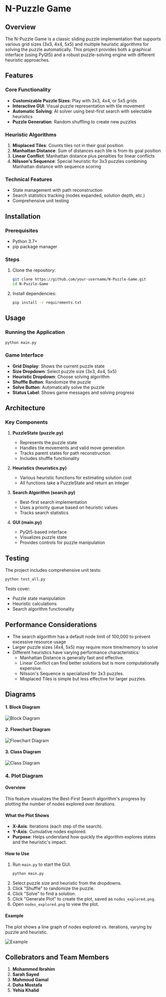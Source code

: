 # N-Puzzle Game

## Overview

The N-Puzzle Game is a classic sliding puzzle implementation that supports various grid sizes (3x3, 4x4, 5x5) and multiple heuristic algorithms for solving the puzzle automatically. This project provides both a graphical interface (using PyQt5) and a robust puzzle-solving engine with different heuristic approaches.

## Features

### Core Functionality
- **Customizable Puzzle Sizes**: Play with 3x3, 4x4, or 5x5 grids
- **Interactive GUI**: Visual puzzle representation with tile movement
- **Automatic Solving**: AI solver using best-first search with selectable heuristics
- **Puzzle Generation**: Random shuffling to create new puzzles

### Heuristic Algorithms
1. **Misplaced Tiles**: Counts tiles not in their goal position
2. **Manhattan Distance**: Sum of distances each tile is from its goal position
3. **Linear Conflict**: Manhattan distance plus penalties for linear conflicts
4. **Nilsson's Sequence**: Special heuristic for 3x3 puzzles combining Manhattan distance with sequence scoring

### Technical Features
- State management with path reconstruction
- Search statistics tracking (nodes expanded, solution depth, etc.)
- Comprehensive unit testing

## Installation

### Prerequisites
- Python 3.7+
- pip package manager

### Steps
1. Clone the repository:
   ```bash
   git clone https://github.com/your-username/N-Puzzle-Game.git
   cd N-Puzzle-Game
   ```

2. Install dependencies:
   ```bash
   pip install -r requirements.txt
   ```

## Usage

### Running the Application
```bash
python main.py
```

### Game Interface
- **Grid Display**: Shows the current puzzle state
- **Size Dropdown**: Select puzzle size (3x3, 4x4, 5x5)
- **Heuristic Dropdown**: Choose solving algorithm
- **Shuffle Button**: Randomize the puzzle
- **Solve Button**: Automatically solve the puzzle
- **Status Label**: Shows game messages and solving progress



## Architecture

### Key Components

1. **PuzzleState (puzzle.py)**
   - Represents the puzzle state
   - Handles tile movements and valid move generation
   - Tracks parent states for path reconstruction
   - Includes shuffle functionality

2. **Heuristics (heuristics.py)**
   - Various heuristic functions for estimating solution cost
   - All functions take a PuzzleState and return an integer

3. **Search Algorithm (search.py)**
   - Best-first search implementation
   - Uses a priority queue based on heuristic values
   - Tracks search statistics

4. **GUI (main.py)**
   - PyQt5-based interface
   - Visualizes puzzle state
   - Provides controls for puzzle manipulation

## Testing

The project includes comprehensive unit tests:

```bash
python test_all.py
```

Tests cover:
- Puzzle state manipulation
- Heuristic calculations
- Search algorithm functionality

## Performance Considerations

- The search algorithm has a default node limit of 100,000 to prevent excessive resource usage
- Larger puzzle sizes (4x4, 5x5) may require more time/memory to solve
- Different heuristics have varying performance characteristics:
  - Manhattan Distance is generally fast and effective.
  - Linear Conflict can find better solutions but is more computationally expensive.
  - Nilsson's Sequence is specialized for 3x3 puzzles.
  - Misplaced Tiles is simple but less effective for larger puzzles.

## Diagrams

#### 1. Block Diagram

![Block Diagram](./Diagrams/Block%20Diagram.png)

#### 2. Flowchart Diagram

![Flowchart Diagram](./Diagrams/FlowChart%20Diagram.png)

#### 3. Class Diagram

![Class Diagram](./Diagrams/Class%20Diagram.png)

### 4. Plot Diagram

#### Overview
This feature visualizes the Best-First Search algorithm's progress by plotting the number of nodes explored over iterations.

#### What the Plot Shows
- **X-Axis**: Iterations (each step of the search).
- **Y-Axis**: Cumulative nodes explored.
- **Purpose**: Helps understand how quickly the algorithm explores states and the heuristic's impact.

#### How to Use
1. Run `main.py` to start the GUI.
   ```bash
   python main.py
   ```
2. Select puzzle size and heuristic from the dropdowns.
3. Click "Shuffle" to randomize the puzzle.
4. Click "Solve" to find a solution.
5. Click "Generate Plot" to create the plot, saved as `nodes_explored.png`.
6. Open `nodes_explored.png` to view the plot.

#### Example
The plot shows a line graph of nodes explored vs. iterations, varying by puzzle and heuristic.

![Example](./nodes_explored.png)

## Collebrators and Team Members

1. **Mohammed Ibrahim**
2. **Sarah Sayed**
3. **Mahmoud Gamal**
4. **Doha Mostafa**
5. **Yehia Khalid**